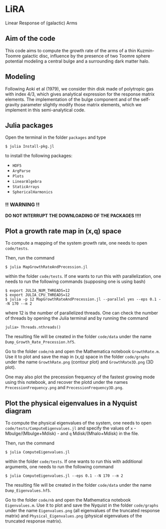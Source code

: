 # LiRA

Linear Response of (galactic) Arms

## Aim of the code

This code aims to compute the growth rate of the arms of a thin Kuzmin-Toomre galactic disc, influence by the presence of two Toomre sphere potential modeling a central bulge and a surrounding dark matter halo.

## Modeling

Following Aoki et al (1979), we consider thin disk made of polytropic gas with index 4/3, which gives analytical expression for the response matrix elements.
The implementation of the bulge component and of the self-gravity parameter slightly modify those matrix elements, which we implement in this semi-analytical code.

## Julia packages

Open the terminal in the folder `packages` and type

```
$ julia Install-pkg.jl
```

to install the following packages:

- `HDF5`
- `ArgParse`
- `Plots`
- `LinearAlgebra`
- `StaticArrays`
- `SphericalHarmonics`

### !! WARNING !!

**DO NOT INTERRUPT THE DOWNLOADING OF THE PACKAGES !!!!**

## Plot a growth rate map in (x,q) space

To compute a mapping of the system growth rate, one needs to open 
`code/tests`.

Then, run the command 

```
$ julia MapGrowthRateAndPrecession.jl
```

within the folder `code/tests`. If one wants to run this with parallelization,
one needs to run the following commands (supposing one is using bash)

```
$ export JULIA_NUM_THREADS=12
$ export JULIA_CPU_THREADS=12
$ julia -p 12 MapGrowthRateAndPrecession.jl --parallel yes --eps 0.1 --N 170 --m 2
```

where 12 is the number of parallelized threads. One can check the number of 
threads by opening the Julia terminal and by running the command

```
julia> Threads.nthreads()
```

The resulting file will be created in the folder `code/data` under the name 
`Dump_Growth_Rate_Precession.hf5`.

Go to the folder `code/nb` and open the Mathematica notebook
`GrowthRate.m`. Use it to plot and save the map in (x,q) space in the folder
`code/graphs` under the name `GrowthRate.png` (contour plot) and `GrowthRate3D.png` (3D plot).

One may also plot the precession frequency of the fastest growing mode using this notebook, and recover
the plotd under the names `PrecessionFrequency.png` and `PrecessionFrequency3D.png`.

## Plot the physical eigenvalues in a Nyquist diagram

To compute the physical eigenvalues of the system, one needs to open 
`code/tests/ComputeEigenvalues.jl` and specify the values of `x` - Mbulge/(Mbulge+Mdisk) - 
and `q` Mdisk/(Mhalo+Mdisk) in the file.

Then, run the command 

```
$ julia ComputeEigenvalues.jl
```

within the folder `code/tests`. If one wants to run this with additional arguments,
one needs to run the following command

```
$ julia ComputeEigenvalues.jl --eps 0.1 --N 170 --m 2
```

The resulting file will be created in the folder `code/data` under the name 
`Dump_Eigenvalues.hf5`.

Go to the folder `code/nb` and open the Mathematica notebook
`Eigenvalues.m`. Use it to plot and save the Nyquist in the folder
`code/graphs` under the name `Eigenvalues.png` (all eigenvalues of the truncated response matrix)
and `Physical_Eigenvalues.png` (physical eigenvalues of the truncated response matrix).
